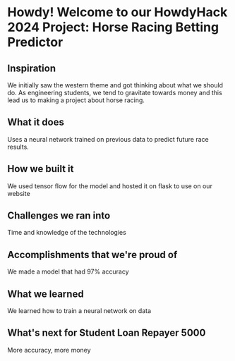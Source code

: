 # **Howdy! Welcome to our HowdyHack 2024 Project: Horse Racing Betting Predictor**

## **Inspiration**

We initially saw the western theme and got thinking about what we should do. As engineering students, we tend to gravitate towards money and this lead us to making a project about horse racing.

## **What it does**

Uses a neural network trained on previous data to predict future race results.

## **How we built it**

We used tensor flow for the model and hosted it on flask to use on our website

## **Challenges we ran into**

Time and knowledge of the technologies

## **Accomplishments that we're proud of**

We made a model that had 97% accuracy

## **What we learned**

We learned how to train a neural network on data

## **What's next for Student Loan Repayer 5000**

More accuracy, more money